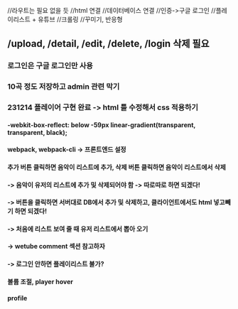 //라우트는 필요 없을 듯
//html 연결
//데이터베이스 연결
//인증->구글 로그인
//플레이리스트 + 유튜브
//크롤링
//꾸미기, 반응형

## /upload, /detail, /edit, /delete, /login 삭제 필요

### 로그인은 구글 로그인만 사용

### 10곡 정도 저장하고 admin 관련 막기

### 231214 플레이어 구현 완료 -> html 틀 수정해서 css 적용하기

#### -webkit-box-reflect: below -59px linear-gradient(transparent, transparent, black);

#### webpack, webpack-cli -> 프론트엔드 설정

#### 추가 버튼 클릭하면 음악이 리스트에 추가, 삭제 버튼 클릭하면 음악이 리스트에서 삭제

#### -> 음악이 유저의 리스트에 추가 및 삭제되어야 함 -> 따로따로 하면 되겠다!

#### -> 버튼을 클릭하면 서버대로 DB에서 추가 및 삭제하고, 클라이언트에서도 html 넣고빼기 하면 되겠다!

#### -> 처음에 리스트 보여 줄 때 유저 리스트에서 뽑아 오기

#### -> wetube comment 섹션 참고하자

#### -> 로그인 안하면 플레이리스트 불가?

#### 볼륨 조절, player hover

#### profile
